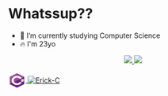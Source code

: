 # Whatssup??

- 🔭 I’m currently studying Computer Science
- 🔥 I'm 23yo

<div align="center">
  <a href="https://github.com/erickaguiar10">
  <img height="140em" src="https://github-readme-stats.vercel.app/api?username=erickaguiar10&show_icons=true&theme=algolia&include_all_commits=true&count_private=true"/>
  <img height="140em" src="https://github-readme-stats.vercel.app/api/top-langs/?username=erickaguiar10&layout=compact&langs_count=7&theme=algolia"/>
</div>
<div style="display: inline_block"><br>
  <img align="center" alt="Erick-Csharp" height="30" width="35" src="https://raw.githubusercontent.com/devicons/devicon/master/icons/csharp/csharp-original.svg">
  <img align="center" alt="Erick-C" height="30" width="35" src="https://cdn.jsdelivr.net/gh/devicons/devicon/icons/c/c-original.svg">
</div>

